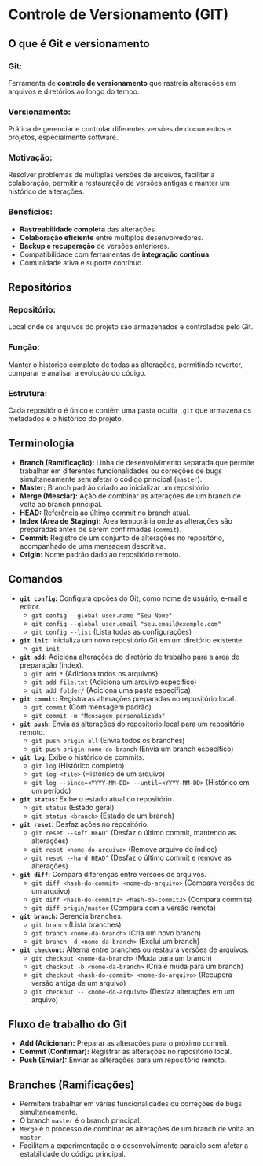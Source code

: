 # Controle de Versionamento (GIT)

## O que é Git e versionamento

### Git:

Ferramenta de **controle de versionamento** que rastreia alterações em arquivos e diretórios ao longo do tempo.

### Versionamento:

Prática de gerenciar e controlar diferentes versões de documentos e projetos, especialmente software.

### Motivação:

Resolver problemas de múltiplas versões de arquivos, facilitar a colaboração, permitir a restauração de versões antigas e manter um histórico de alterações.

### Benefícios:

* **Rastreabilidade completa** das alterações.
* **Colaboração eficiente** entre múltiplos desenvolvedores.
* **Backup e recuperação** de versões anteriores.
* Compatibilidade com ferramentas de **integração contínua**.
* Comunidade ativa e suporte contínuo.


## Repositórios

### Repositório:

Local onde os arquivos do projeto são armazenados e controlados pelo Git.

### Função:

Manter o histórico completo de todas as alterações, permitindo reverter, comparar e analisar a evolução do código.

### Estrutura:

Cada repositório é único e contém uma pasta oculta `.git` que armazena os metadados e o histórico do projeto.


## Terminologia

* **Branch (Ramificação):** Linha de desenvolvimento separada que permite trabalhar em diferentes funcionalidades ou correções de bugs simultaneamente sem afetar o código principal (`master`).
* **Master:** Branch padrão criado ao inicializar um repositório.
* **Merge (Mesclar):** Ação de combinar as alterações de um branch de volta ao branch principal.
* **HEAD:** Referência ao último commit no branch atual.
* **Index (Área de Staging):** Área temporária onde as alterações são preparadas antes de serem confirmadas (`commit`).
* **Commit:** Registro de um conjunto de alterações no repositório, acompanhado de uma mensagem descritiva.
* **Origin:** Nome padrão dado ao repositório remoto.


## Comandos

* **`git config`:** Configura opções do Git, como nome de usuário, e-mail e editor.
    * `git config --global user.name "Seu Nome"`
    * `git config --global user.email "seu.email@exemplo.com"`
    * `git config --list` (Lista todas as configurações)
* **`git init`:** Inicializa um novo repositório Git em um diretório existente.
    * `git init`
* **`git add`:** Adiciona alterações do diretório de trabalho para a área de preparação (index).
    * `git add *` (Adiciona todos os arquivos)
    * `git add file.txt` (Adiciona um arquivo específico)
    * `git add folder/` (Adiciona uma pasta específica)
* **`git commit`:** Registra as alterações preparadas no repositório local.
    * `git commit` (Com mensagem padrão)
    * `git commit -m "Mensagem personalizada"`
* **`git push`:** Envia as alterações do repositório local para um repositório remoto.
    * `git push origin all` (Envia todos os branches)
    * `git push origin nome-do-branch` (Envia um branch específico)
* **`git log`:** Exibe o histórico de commits.
    * `git log` (Histórico completo)
    * `git log <file>` (Histórico de um arquivo)
    * `git log --since=<YYYY-MM-DD> --until=<YYYY-MM-DD>` (Histórico em um período)
* **`git status`:** Exibe o estado atual do repositório.
    * `git status` (Estado geral)
    * `git status <branch>` (Estado de um branch)
* **`git reset`:** Desfaz ações no repositório.
    * `git reset --soft HEAD^` (Desfaz o último commit, mantendo as alterações)
    * `git reset <nome-do-arquivo>` (Remove arquivo do índice)
    * `git reset --hard HEAD^` (Desfaz o último commit e remove as alterações)
* **`git diff`:** Compara diferenças entre versões de arquivos.
    * `git diff <hash-do-commit> <nome-do-arquivo>` (Compara versões de um arquivo)
    * `git diff <hash-do-commit1> <hash-do-commit2>` (Compara commits)
    * `git diff origin/master` (Compara com a versão remota)
* **`git branch`:** Gerencia branches.
    * `git branch` (Lista branches)
    * `git branch <nome-da-branch>` (Cria um novo branch)
    * `git branch -d <nome-da-branch>` (Exclui um branch)
* **`git checkout`:** Alterna entre branches ou restaura versões de arquivos.
    * `git checkout <nome-da-branch>` (Muda para um branch)
    * `git checkout -b <nome-da-branch>` (Cria e muda para um branch)
    * `git checkout <hash-do-commit> <nome-do-arquivo>` (Recupera versão antiga de um arquivo)
    * `git checkout -- <nome-do-arquivo>` (Desfaz alterações em um arquivo)


## Fluxo de trabalho do Git

* **Add (Adicionar):** Preparar as alterações para o próximo commit.
* **Commit (Confirmar):** Registrar as alterações no repositório local.
* **Push (Enviar):** Enviar as alterações para um repositório remoto.


## Branches (Ramificações)

* Permitem trabalhar em várias funcionalidades ou correções de bugs simultaneamente.
* O branch `master` é o branch principal.
* `Merge` é o processo de combinar as alterações de um branch de volta ao `master`.
* Facilitam a experimentação e o desenvolvimento paralelo sem afetar a estabilidade do código principal.